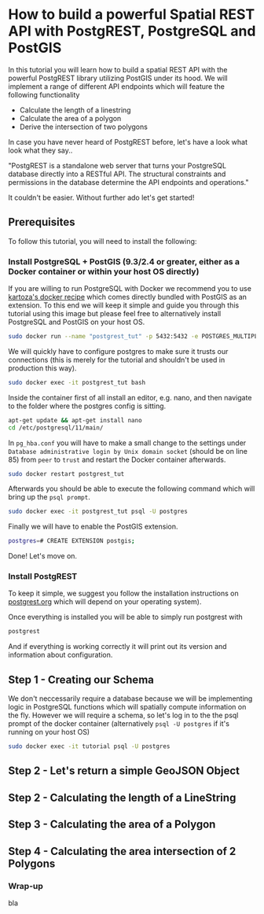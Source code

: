 # How to build a powerful Spatial REST API with PostgREST, PostgreSQL and PostGIS 

In this tutorial you will learn how to build a spatial REST API with the powerful PostgREST library utilizing PostGIS under its hood.
We will implement a range of different API endpoints which will feature the following functionality

- Calculate the length of a linestring
- Calculate the area of a polygon
- Derive the intersection of two polygons

In case you have never heard of PostgREST before, let's have a look what look what they say..

"PostgREST is a standalone web server that turns your PostgreSQL database directly into a RESTful API. The structural constraints and permissions in the database determine the API endpoints and operations."

It couldn't be easier. 
Without further ado let's get started!


## Prerequisites

To follow this tutorial, you will need to install the following:

### Install PostgreSQL + PostGIS (9.3/2.4 or greater, either as a Docker container or within your host OS directly)

If you are willing to run PostgreSQL with Docker we recommend you to use [kartoza's docker recipe](https://hub.docker.com/r/kartoza/postgis/) which comes directly bundled with PostGIS as an extension.
To this end we will keep it simple and guide you through this tutorial using this image but please feel free to alternatively install PostgreSQL and PostGIS on your host OS.

```sh
sudo docker run --name "postgrest_tut" -p 5432:5432 -e POSTGRES_MULTIPLE_EXTENSIONS=postgis -d -t kartoza/postgis
```

We will quickly have to configure postgres to make sure it trusts our connections (this is merely for the tutorial and shouldn't be used in production this way).

```sh
sudo docker exec -it postgrest_tut bash
```

Inside the container first of all install an editor, e.g. nano, and then navigate to the folder where the postgres config is sitting. 

```sh
apt-get update && apt-get install nano
cd /etc/postgresql/11/main/
```

In `pg_hba.conf` you will have to make a small change to the settings under `Database administrative login by Unix domain socket` (should be on line 85) from `peer` to `trust` and restart the Docker container afterwards.

```sh
sudo docker restart postgrest_tut
```

Afterwards you should be able to execute the following command which will bring up the `psql prompt`.

```sh
sudo docker exec -it postgrest_tut psql -U postgres
```

Finally we will have to enable the PostGIS extension.

```sh
postgres=# CREATE EXTENSION postgis;
```

Done! Let's move on.

### Install PostgREST 

To keep it simple, we suggest you follow the installation instructions on [postgrest.org](http://postgrest.org/en/v6.0/tutorials/tut0.html) which will depend on your operating system).

Once everything is installed you will be able to simply run postgrest with

```sh
postgrest
```

And if everything is working correctly it will print out its version and information about configuration.


## Step 1 - Creating our Schema

We don't neccessarily require a database because we will be implementing logic in PostgreSQL functions which will spatially compute information on the fly.
However we will require a schema, so let's log in to the the psql prompt of the docker container (alternatively `psql -U postgres` if it's running on your host OS)


```sh
sudo docker exec -it tutorial psql -U postgres
```


## Step 2 - Let's return a simple GeoJSON Object

## Step 2 - Calculating the length of a LineString

## Step 3 - Calculating the area of a Polygon

## Step 4 - Calculating the area intersection of 2 Polygons



### Wrap-up

bla






